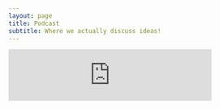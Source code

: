 ```yaml
---
layout: page
title: Podcast
subtitle: Where we actually discuss ideas! 
---
```


<iframe width="400" height="102" src="https://anchor.fm/notcoolai/embed" frameborder="0"></iframe>



